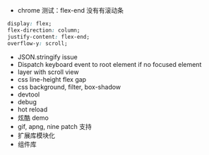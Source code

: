 -   chrome 测试：flex-end 没有有滚动条

```css
display: flex;
flex-direction: column;
justify-content: flex-end;
overflow-y: scroll;
```

-   JSON.stringify issue
-   Dispatch keyboard event to root element if no focused element
-   layer with scroll view
-   css line-height flex gap
-   css background, filter, box-shadow
-   devtool
-   debug
-   hot reload
-   炫酷 demo
-   gif, apng, nine patch 支持
-   扩展库模块化
-   组件库

